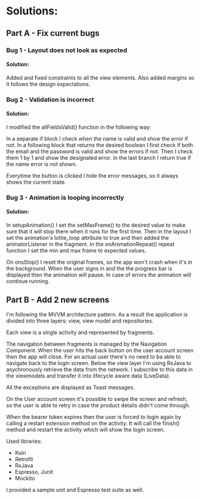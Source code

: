 # Solutions:
## Part A - Fix current bugs
### Bug 1 - Layout does not look as expected
#### Solution: 
Added and fixed constraints to all the view elements. Also added margins so it follows the design expectations.

### Bug 2 - Validation is incorrect
#### Solution:
I modified the allFieldsValid() function in the following way:

In a separate if block I check when the name is valid and show the error if not. In a following block that returns the desired boolean I first check if both the email and the password is valid and show the errors if not. Then I check them 1 by 1 and show the designated error. In the last branch I return true if the name error is not shown.


Everytime the button is clicked I hide the error messages, so it always shows the current state.

### Bug 3 - Animation is looping incorrectly
#### Solution:
In setupAnimation() I set the setMaxFrame() to the desired value to make sure that it will stop there when it runs for the first time.
Then in the layout I set the animation's lottie_loop attribute to true and then added the animatorListener in the fragment. In the onAnimationRepeat() repeat function I set the min and max frame to expected values.


On onsStop() I reset the original frames, so the app won't crash when it's in the background.
When the user signs in and the the progress bar is displayed then the animation will pause. In case of errors the animation will continue running.

## Part B - Add 2 new screens
I'm following the MVVM architecture pattern. As a result the application is divided into three layers: view, view model and repositories.

Each view is a single activity and represented by fragments.

The navigation between fragments is managed by the Navigation Component. When the user hits the back button on the user account screen then the app will close. For an actual user there's no need to ba able to navigate back to the login screen.
Below the view layer I'm using RxJava to asychronously retrieve the data from the network. I subscribe to this data in the viewmodels and transfer it into lifecycle aware data (LiveData).

All the exceptions are displayed as Toast messages.

On the User account screen it's possible to swipe the screen and refresh, so the user is able to retry in case the product details didn't come through.

When the bearer token expires then the user is forced to login again by calling a restart extension method on the activity. It will call the finish() method and restart the activity which will show the login screen.


Used libraries:
* Koin
* Retrofit
* RxJava
* Espresso, Junit
* Mockito


I provided a sample unit and Espresso test suite as well.


